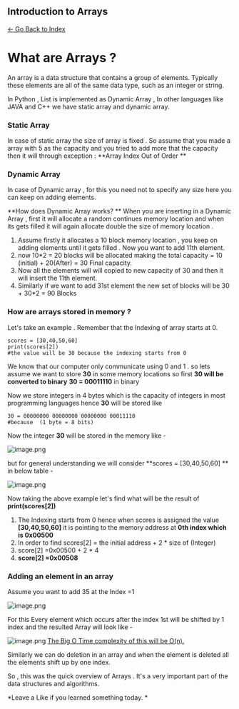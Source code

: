 ## Introduction to Arrays

> 
 [<- Go Back to Index ](https://carboncoffee.hashnode.dev/datastructures) 


# What are Arrays ?

An array is a data structure that contains a group of elements. Typically these elements are all of the same data type, such as an integer or string. 

In Python , List is implemented as Dynamic Array , In other languages like JAVA and C++ we have static array and dynamic array. 

### Static Array 
In case of static array the size of array is fixed . So assume that you made a array with 5 as the capacity and you tried to add more that the capacity then it will through exception : **Array Index Out of Order 
**

### Dynamic Array 
In case of Dynamic array , for this you need not to specify any size here you can keep on adding elements.

**How does Dynamic Array works? **
When you are inserting in a Dynamic Array , first it will allocate a random continues memory location and when its gets filled it will again allocate double the size of memory location .

1. Assume firstly it allocates a 10 block memory location , you keep on adding elements until it gets filled . Now you want to add 11th element. 
2. now 10*2 = 20 blocks will be allocated making the total capacity = 10 (initial) + 20(After) = 30 Final capacity.
3. Now all the elements will will copied to new capacity of 30 and then it will insert the 11th element. 
4. Similarly if we want to add 31st element the new set of blocks will be 30 + 30*2 = 90 Blocks 
 

### How are arrays stored in memory ?

Let's take an example . Remember that the Indexing of array starts at 0. 

```
scores = [30,40,50,60]
print(scores[2])
#the value will be 30 because the indexing starts from 0
``` 


We know that our computer only communicate using 0 and 1 . so lets assume we want to store **30** in some memory locations so first **30 will be converted to binary**
**30 = 00011110** in binary  

Now we store integers in 4 bytes which is the capacity of integers in most programming languages hence **30** will be stored like 


```
30 = 00000000 00000000 00000000 00011110 
#because  (1 byte = 8 bits)
``` 

Now the integer **30** will be stored in the memory like - 
 
![image.png](https://cdn.hashnode.com/res/hashnode/image/upload/v1610097055358/i9R7vtTRi.png)

but for general understanding we will consider **scores = [30,40,50,60] ** in below table - 



![image.png](https://cdn.hashnode.com/res/hashnode/image/upload/v1610099762255/BPVCWKqoU.png)

Now taking the above example let's find what will be the result of **print(scores[2])**

1. The Indexing starts from 0 hence when scores is assigned the value **[30,40,50,60]** it is pointing to the memory address at **0th index which is 0x00500**
2. In order to find scores[2] = the initial address + 2 * size of (Integer)
3.  score[2] =0x00500 + 2 * 4
4. **score[2] =0x00508**

### Adding an element in an array

Assume you want to add 35 at the Index =1 

![image.png](https://cdn.hashnode.com/res/hashnode/image/upload/v1610099426610/HqzGKLKXM.png)

For this Every element which occurs after the index 1st will be shifted by 1 index and the resulted Array will look like -


![image.png](https://cdn.hashnode.com/res/hashnode/image/upload/v1610099972715/8G9_hclXT.png)
[The Big O Time complexity of this will be O(n).](https://carboncoffee.hashnode.dev/big-o-notation-quick-recap) 

Similarly we can do deletion in an array and when the element is deleted all the elements shift up by one index.

So , this was the quick overview of Arrays . It's a very important part of the data structures and algorithms.

*Leave a Like if you learned something today. 
*